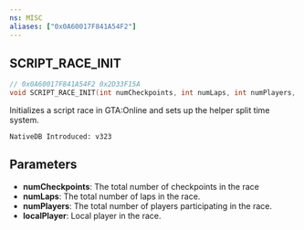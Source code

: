 ```yaml
---
ns: MISC
aliases: ["0x0A60017F841A54F2"]
---
```

## SCRIPT_RACE_INIT

```c
// 0x0A60017F841A54F2 0x2D33F15A
void SCRIPT_RACE_INIT(int numCheckpoints, int numLaps, int numPlayers, Player localPlayer);
```

Initializes a script race in GTA:Online and sets up the helper split time system.

```
NativeDB Introduced: v323
```

## Parameters
* **numCheckpoints**: The total number of checkpoints in the race
* **numLaps**: The total number of laps in the race.
* **numPlayers**: The total number of players participating in the race.
* **localPlayer**: Local player in the race.